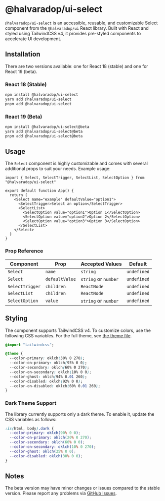 # @halvaradop/ui-select

`@halvaradop/ui-select` is an accessible, reusable, and customizable Select component from the `@halvaradop/ui` React library. Built with React and styled using TailwindCSS v4, it provides pre-styled components to accelerate UI development.

## Installation

There are two versions available: one for React 18 (stable) and one for React 19 (beta).

### React 18 (Stable)

```bash
npm install @halvaradop/ui-select
yarn add @halvaradop/ui-select
pnpm add @halvaradop/ui-select
```

### React 19 (Beta)

```bash
npm install @halvaradop/ui-select@beta
yarn add @halvaradop/ui-select@beta
pnpm add @halvaradop/ui-select@beta
```

## Usage

The `Select` component is highly customizable and comes with several additional props to suit your needs. Example usage:

```tsx
import { Select, SelectTrigger, SelectList, SelectOption } from "@halvaradop/ui-select"

export default function App() {
  return (
    <Select name="example" defaultValue="option1">
      <SelectTrigger>Select an option</SelectTrigger>
      <SelectList>
        <SelectOption value="option1">Option 1</SelectOption>
        <SelectOption value="option2">Option 2</SelectOption>
        <SelectOption value="option3">Option 3</SelectOption>
      </SelectList>
    </Select>
  )
}
```

### Prop Reference

| Component       | Prop           | Accepted Values      | Default     |
| --------------- | -------------- | -------------------- | ----------- |
| `Select`        | `name`         | `string`             | `undefined` |
| `Select`        | `defaultValue` | `string` or `number` | `undefined` |
| `SelectTrigger` | `children`     | `ReactNode`          | `undefined` |
| `SelectList`    | `children`     | `ReactNode`          | `undefined` |
| `SelectOption`  | `value`        | `string` or `number` | `undefined` |

## Styling

The component supports TailwindCSS v4. To customize colors, use the following CSS variables. For the full theme, see [the theme file](https://github.com/halvaradop/ui/blob/master/tailwind.css).

```css
@import "tailwindcss";

@theme {
  --color-primary: oklch(30% 0 270);
  --color-on-primary: oklch(95% 0 0);
  --color-secondary: oklch(60% 0 270);
  --color-on-secondary: oklch(10% 0 0);
  --color-ghost: oklch(94% 0.01 260);
  --color-disabled: oklch(92% 0 0);
  --color-on-disabled: oklch(60% 0.01 260);
}
```

### Dark Theme Support

The library currently supports only a dark theme. To enable it, update the CSS variables as follows:

```css
:is(html, body).dark {
  --color-primary: oklch(90% 0 0);
  --color-on-primary: oklch(20% 0 270);
  --color-secondary: oklch(60% 0 0);
  --color-on-secondary: oklch(10% 0 270);
  --color-ghost: oklch(25% 0 0);
  --color-disabled: oklch(30% 0 0);
}
```

## Notes

The beta version may have minor changes or issues compared to the stable version. Please report any problems via [GitHub Issues](https://github.com/halvaradop/ui/issues).
